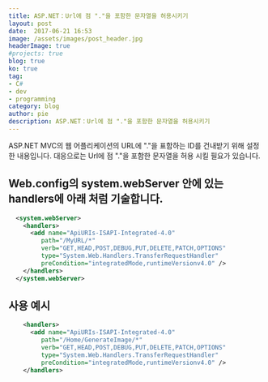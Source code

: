 ```yaml
---
title: ASP.NET：Url에 점 "."을 포함한 문자열을 허용시키기
layout: post
date:  2017-06-21 16:53
image: /assets/images/post_header.jpg
headerImage: true
#projects: true
blog: true
ko: true
tag:
- C#
- dev
- programming
category: blog
author: pie
description: ASP.NET：Url에 점 "."을 포함한 문자열을 허용시키기
---
```


ASP.NET MVC의 웹 어플리케이션의 URL에 "."을 표함하는 ID를 건내받기 위해 설정한 내용입니다.
대응으로는 Url에 점 "."을 포함한 문자열을 허용 시킬 필요가 있습니다.

## Web.config의 system.webServer 안에 있는 handlers에 아래 처럼 기술합니다.
```xml
  <system.webServer>
    <handlers>
      <add name="ApiURIs-ISAPI-Integrated-4.0"
         path="/MyURL/*"
         verb="GET,HEAD,POST,DEBUG,PUT,DELETE,PATCH,OPTIONS"
         type="System.Web.Handlers.TransferRequestHandler"
         preCondition="integratedMode,runtimeVersionv4.0" />
    </handlers>
  </system.webServer>
```

## 사용 예시

```xml
    <handlers>
      <add name="ApiURIs-ISAPI-Integrated-4.0"
         path="/Home/GenerateImage/*"
         verb="GET,HEAD,POST,DEBUG,PUT,DELETE,PATCH,OPTIONS"
         type="System.Web.Handlers.TransferRequestHandler"
         preCondition="integratedMode,runtimeVersionv4.0" />
    </handlers>
```
